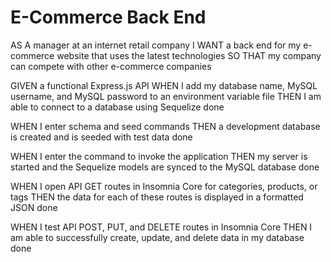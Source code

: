 # E-Commerce Back End

AS A manager at an internet retail company
I WANT a back end for my e-commerce website that uses the latest technologies
SO THAT my company can compete with other e-commerce companies

GIVEN a functional Express.js API
WHEN I add my database name, MySQL username, and MySQL password to an environment variable file
THEN I am able to connect to a database using Sequelize
done

WHEN I enter schema and seed commands
THEN a development database is created and is seeded with test data
done

WHEN I enter the command to invoke the application
THEN my server is started and the Sequelize models are synced to the MySQL database
done

WHEN I open API GET routes in Insomnia Core for categories, products, or tags
THEN the data for each of these routes is displayed in a formatted JSON
done

WHEN I test API POST, PUT, and DELETE routes in Insomnia Core
THEN I am able to successfully create, update, and delete data in my database
done
